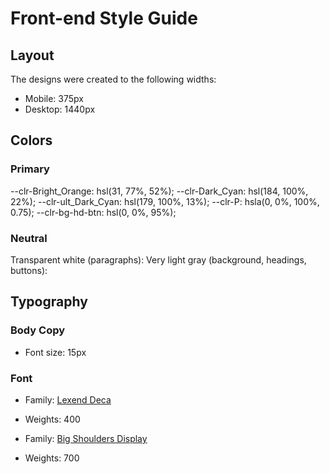 # Front-end Style Guide

## Layout

The designs were created to the following widths:

- Mobile: 375px
- Desktop: 1440px

## Colors

### Primary

--clr-Bright_Orange: hsl(31, 77%, 52%);
--clr-Dark_Cyan: hsl(184, 100%, 22%);
--clr-ult_Dark_Cyan: hsl(179, 100%, 13%);
--clr-P: hsla(0, 0%, 100%, 0.75);
--clr-bg-hd-btn: hsl(0, 0%, 95%);

### Neutral

Transparent white (paragraphs):
Very light gray (background, headings, buttons):

## Typography

### Body Copy

- Font size: 15px

### Font

- Family: [Lexend Deca](https://fonts.google.com/specimen/Lexend+Deca)
- Weights: 400

- Family: [Big Shoulders Display](https://fonts.google.com/specimen/Big+Shoulders+Display)
- Weights: 700
